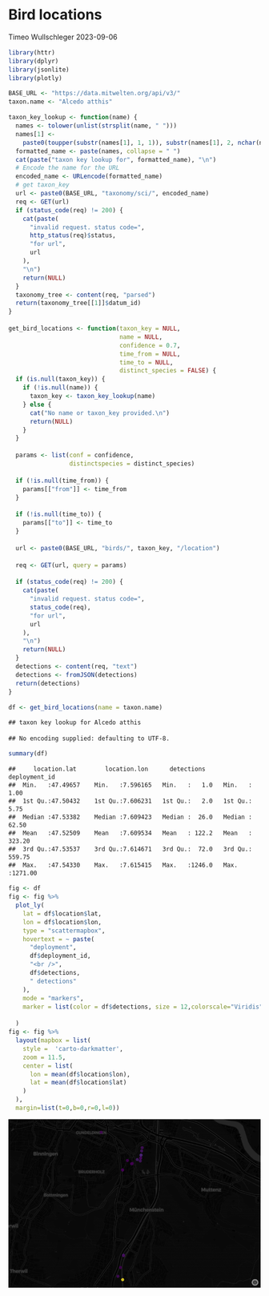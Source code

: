 Bird locations
================
Timeo Wullschleger
2023-09-06

``` r
library(httr)
library(dplyr)
library(jsonlite)
library(plotly)
```

``` r
BASE_URL <- "https://data.mitwelten.org/api/v3/"
taxon.name <- "Alcedo atthis"
```

``` r
taxon_key_lookup <- function(name) {
  names <- tolower(unlist(strsplit(name, " ")))
  names[1] <-
    paste0(toupper(substr(names[1], 1, 1)), substr(names[1], 2, nchar(names[1])))
  formatted_name <- paste(names, collapse = " ")
  cat(paste("taxon key lookup for", formatted_name), "\n")
  # Encode the name for the URL
  encoded_name <- URLencode(formatted_name)
  # get taxon_key
  url <- paste0(BASE_URL, "taxonomy/sci/", encoded_name)
  req <- GET(url)
  if (status_code(req) != 200) {
    cat(paste(
      "invalid request. status code=",
      http_status(req)$status,
      "for url",
      url
    ),
    "\n")
    return(NULL)
  }
  taxonomy_tree <- content(req, "parsed")
  return(taxonomy_tree[[1]]$datum_id)
}

get_bird_locations <- function(taxon_key = NULL,
                               name = NULL,
                               confidence = 0.7,
                               time_from = NULL,
                               time_to = NULL,
                               distinct_species = FALSE) {
  if (is.null(taxon_key)) {
    if (!is.null(name)) {
      taxon_key <- taxon_key_lookup(name)
    } else {
      cat("No name or taxon_key provided.\n")
      return(NULL)
    }
  }
  
  params <- list(conf = confidence,
                 distinctspecies = distinct_species)
  
  if (!is.null(time_from)) {
    params[["from"]] <- time_from
  }
  
  if (!is.null(time_to)) {
    params[["to"]] <- time_to
  }
  
  url <- paste0(BASE_URL, "birds/", taxon_key, "/location")
  
  req <- GET(url, query = params)
  
  if (status_code(req) != 200) {
    cat(paste(
      "invalid request. status code=",
      status_code(req),
      "for url",
      url
    ),
    "\n")
    return(NULL)
  }
  detections <- content(req, "text")
  detections <- fromJSON(detections)
  return(detections)
}
```

``` r
df <- get_bird_locations(name = taxon.name)
```

    ## taxon key lookup for Alcedo atthis

    ## No encoding supplied: defaulting to UTF-8.

``` r
summary(df)
```

    ##     location.lat        location.lon      detections     deployment_id    
    ##  Min.   :47.49657    Min.   :7.596165   Min.   :   1.0   Min.   :   1.00  
    ##  1st Qu.:47.50432    1st Qu.:7.606231   1st Qu.:   2.0   1st Qu.:   5.75  
    ##  Median :47.53382    Median :7.609423   Median :  26.0   Median :  62.50  
    ##  Mean   :47.52509    Mean   :7.609534   Mean   : 122.2   Mean   : 323.20  
    ##  3rd Qu.:47.53537    3rd Qu.:7.614671   3rd Qu.:  72.0   3rd Qu.: 559.75  
    ##  Max.   :47.54330    Max.   :7.615415   Max.   :1246.0   Max.   :1271.00

``` r
fig <- df
fig <- fig %>%
  plot_ly(
    lat = df$location$lat,
    lon = df$location$lon,
    type = "scattermapbox",
    hovertext = ~ paste(
      "deployment",
      df$deployment_id,
      "<br />",
      df$detections,
      " detections"
    ),
    mode = "markers",
    marker = list(color = df$detections, size = 12,colorscale="Viridis", opacity=0.8)
    
  )
fig <- fig %>%
  layout(mapbox = list(
    style =  'carto-darkmatter',
    zoom = 11.5,
    center = list(
      lon = mean(df$location$lon),
      lat = mean(df$location$lat)
    )
  ),
  margin=list(t=0,b=0,r=0,l=0))
```

![](assets/bird_locations_map.png)

